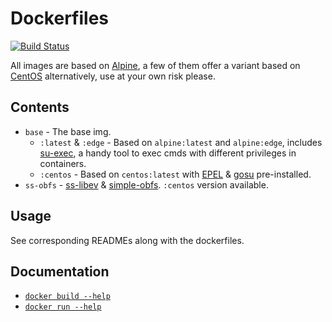 # Dockerfiles

[![Build Status](https://travis-ci.org/QuChao/dockerfiles.svg?branch=master)](https://travis-ci.org/QuChao/dockerfiles)

All images are based on [Alpine](http://alpinelinux.org/), a few of them offer a variant based on [CentOS](https://www.centos.org/) alternatively, use at your own risk please.

## Contents

- `base` - The base img.
    - `:latest` & `:edge` -  Based on `alpine:latest` and `alpine:edge`, includes [su-exec](https://github.com/ncopa/su-exec), a handy tool to exec cmds with different privileges in containers.
    - `:centos` - Based on `centos:latest` with [EPEL](https://fedoraproject.org/wiki/EPEL) & [gosu](https://github.com/tianon/gosu) pre-installed.
- `ss-obfs` - [ss-libev](https://github.com/shadowsocks/shadowsocks-libev) & [simple-obfs](https://github.com/shadowsocks/simple-obfs). `:centos` version available.

## Usage

See corresponding READMEs along with the dockerfiles.

## Documentation
- [`docker build --help`](https://docs.docker.com/engine/reference/commandline/build/)
- [`docker run --help`](https://docs.docker.com/engine/reference/commandline/run/) 
